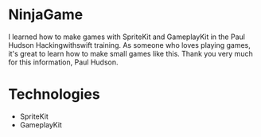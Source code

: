 # NinjaGame

I learned how to make games with SpriteKit and GameplayKit in the Paul Hudson Hackingwithswift training. As someone who loves playing games, it's great to learn how to make small games like this. Thank you very much for this information, Paul Hudson.

# Technologies
- SpriteKit
- GameplayKit
